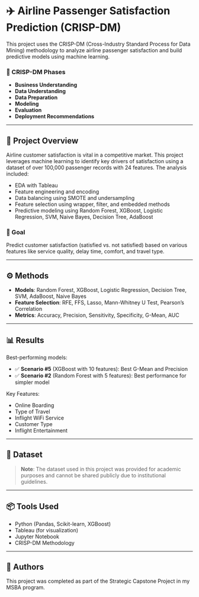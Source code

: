 # ✈️ Airline Passenger Satisfaction Prediction (CRISP-DM)

This project uses the CRISP-DM (Cross-Industry Standard Process for Data Mining) methodology to analyze airline passenger satisfaction and build predictive models using machine learning.

### 🧠 CRISP-DM Phases
- **Business Understanding**
- **Data Understanding**
- **Data Preparation**
- **Modeling**
- **Evaluation**
- **Deployment Recommendations**

---

## 🚀 Project Overview

Airline customer satisfaction is vital in a competitive market. This project leverages machine learning to identify key drivers of satisfaction using a dataset of over 100,000 passenger records with 24 features. The analysis included:

- EDA with Tableau
- Feature engineering and encoding
- Data balancing using SMOTE and undersampling
- Feature selection using wrapper, filter, and embedded methods
- Predictive modeling using Random Forest, XGBoost, Logistic Regression, SVM, Naive Bayes, Decision Tree, AdaBoost

### 🎯 Goal

Predict customer satisfaction (satisfied vs. not satisfied) based on various features like service quality, delay time, comfort, and travel type.

---

## ⚙️ Methods

- **Models**: Random Forest, XGBoost, Logistic Regression, Decision Tree, SVM, AdaBoost, Naive Bayes
- **Feature Selection**: RFE, FFS, Lasso, Mann-Whitney U Test, Pearson’s Correlation
- **Metrics**: Accuracy, Precision, Sensitivity, Specificity, G-Mean, AUC

---

## 📊 Results

Best-performing models:
- ✅ **Scenario #5** (XGBoost with 10 features): Best G-Mean and Precision
- ✅ **Scenario #2** (Random Forest with 5 features): Best performance for simpler model

Key Features:
- Online Boarding
- Type of Travel
- Inflight WiFi Service
- Customer Type
- Inflight Entertainment

---

## 📁 Dataset

> **Note**: The dataset used in this project was provided for academic purposes and cannot be shared publicly due to institutional guidelines.

---

## 📦 Tools Used

- Python (Pandas, Scikit-learn, XGBoost)
- Tableau (for visualization)
- Jupyter Notebook
- CRISP-DM Methodology

---

## 📌 Authors

This project was completed as part of the Strategic Capstone Project in my MSBA program.
